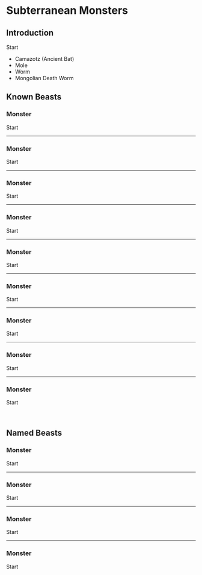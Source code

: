 # Subterranean Monsters

## Introduction

Start

- Camazotz (Ancient Bat)
- Mole
- Worm
- Mongolian Death Worm

## Known Beasts

### Monster
Start

---

### Monster
Start

---

### Monster
Start

---

### Monster
Start

---

### Monster
Start

---

### Monster
Start

---

### Monster
Start

---

### Monster
Start

---

### Monster
Start


<br/>


## Named Beasts


### Monster
Start

---

### Monster
Start

---

### Monster
Start

---

### Monster
Start
